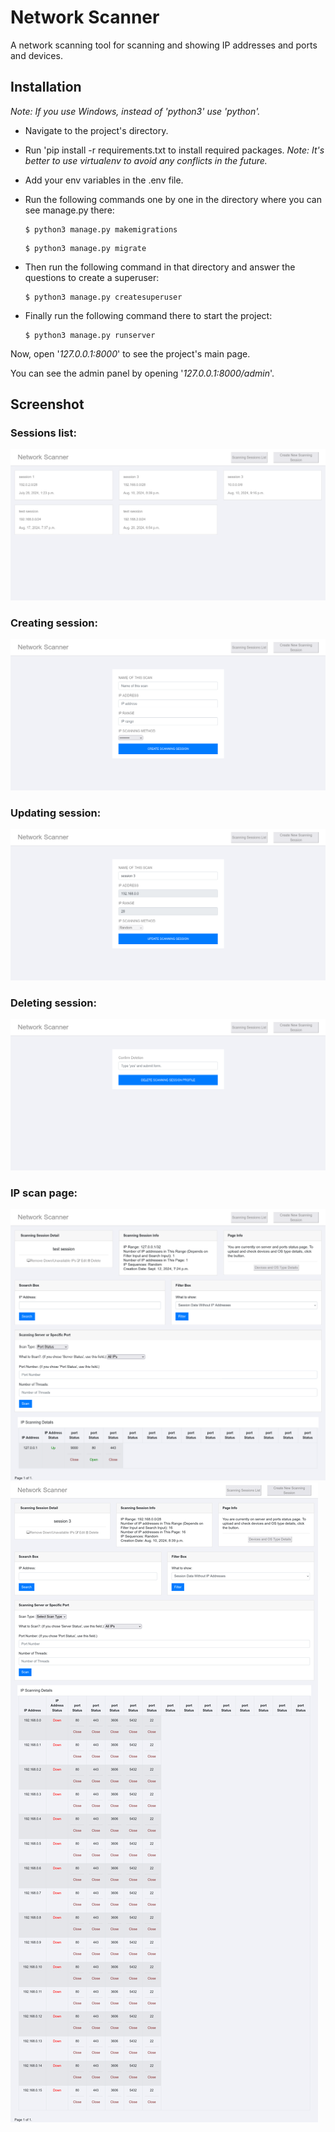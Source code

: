 # Network Scanner

A network scanning tool for scanning and showing IP addresses and ports and devices.


## Installation
_Note: If you use Windows, instead of 'python3' use 'python'._
* Navigate to the project's directory.

* Run 'pip install -r requirements.txt to install required packages.
  _Note: It's better to use virtualenv to avoid any conflicts in the future._

* Add your env variables in the .env file.

* Run the following commands one by one in the directory where you can see manage.py there:
    ```
    $ python3 manage.py makemigrations
    ```
    ```
    $ python3 manage.py migrate
    ```
* Then run the following command in that directory and answer the questions to create a superuser:
    ```
    $ python3 manage.py createsuperuser
    ```

* Finally run the following command there to start the project:
    ```
    $ python3 manage.py runserver
    ```

Now, open '_127.0.0.1:8000_' to see the project's main page.

You can see the admin panel by opening '_127.0.0.1:8000/admin_'.



## Screenshot
### Sessions list:
![sessions list](https://github.com/MohammadShapouri/network_scanner/blob/main/doc/list_sessions.png?raw=true)

### Creating session:
![creating session](https://github.com/MohammadShapouri/network_scanner/blob/main/doc/create_session.png?raw=true)

### Updating session:
![updating session](https://github.com/MohammadShapouri/network_scanner/blob/main/doc/update_session.png?raw=true)

### Deleting session:
![deleting session](https://github.com/MohammadShapouri/network_scanner/blob/main/doc/delete_session.png?raw=true)

### IP scan page:
![ip scan page - up](https://github.com/MohammadShapouri/network_scanner/blob/main/doc/ip_scan_page_up.png?raw=true)
![ip scan page - down](https://github.com/MohammadShapouri/network_scanner/blob/main/doc/ip_scan_page_down.png?raw=true)
